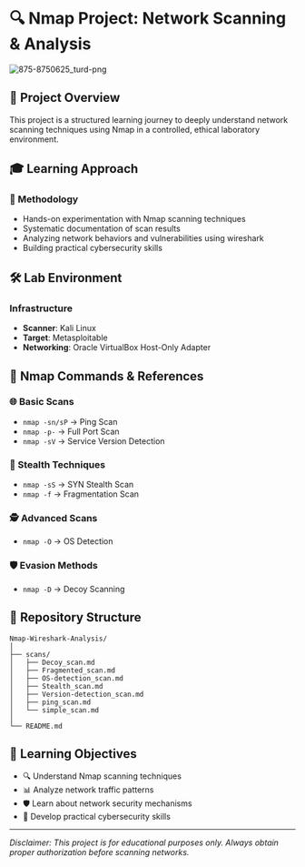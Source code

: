 # 🔍 Nmap Project: Network Scanning & Analysis

![875-8750625_turd-png](https://github.com/user-attachments/assets/818be8a3-b35a-4979-8f03-99a22d9b9adc)


## 📌 Project Overview

This project is a structured learning journey to deeply understand network scanning techniques using Nmap in a controlled, ethical laboratory environment.

## 🎓 Learning Approach

### 🔬 Methodology
- Hands-on experimentation with Nmap scanning techniques
- Systematic documentation of scan results
- Analyzing network behaviors and vulnerabilities using wireshark
- Building practical cybersecurity skills

## 🛠 Lab Environment

### Infrastructure
- **Scanner**: Kali Linux
- **Target**: Metasploitable
- **Networking**: Oracle VirtualBox Host-Only Adapter

## 🔎 Nmap Commands & References

### 🌐 Basic Scans
- `nmap -sn/sP` → Ping Scan
- `nmap -p-` → Full Port Scan
- `nmap -sV` → Service Version Detection

### 🥷 Stealth Techniques
- `nmap -sS` → SYN Stealth Scan
- `nmap -f` → Fragmentation Scan

### 🕵️ Advanced Scans
- `nmap -O` → OS Detection

### 🛡️ Evasion Methods
- `nmap -D` → Decoy Scanning

## 📂 Repository Structure

```
Nmap-Wireshark-Analysis/
│
├── scans/
│   ├── Decoy_scan.md
│   ├── Fragmented_scan.md
│   ├── OS-detection_scan.md
│   ├── Stealth_scan.md
│   ├── Version-detection_scan.md
│   ├── ping_scan.md
│   └── simple_scan.md
│
└── README.md
```

## 🚀 Learning Objectives

- 🔍 Understand Nmap scanning techniques
- 📊 Analyze network traffic patterns
- 🛡️ Learn about network security mechanisms
- 🧠 Develop practical cybersecurity skills

---

*Disclaimer: This project is for educational purposes only. Always obtain proper authorization before scanning networks.*

